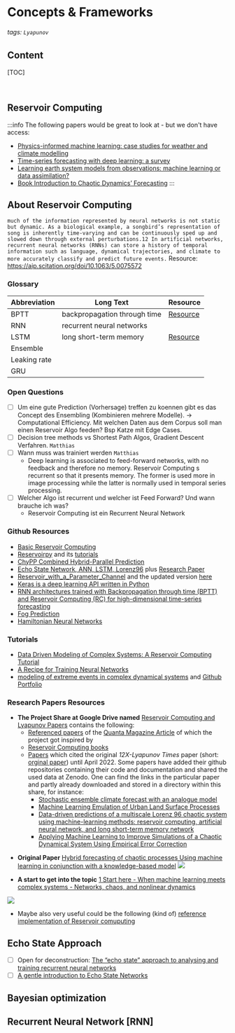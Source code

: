 # Concepts & Frameworks

###### tags: `Lyapunov`

## Content
[TOC]

&nbsp; 

## Reservoir Computing

:::info
The following papers would be great to look at - but we don't have access:
- [Physics-informed machine learning: case studies for weather and climate modelling](https://royalsocietypublishing.org/doi/epdf/10.1098/rsta.2020.0093)
- [Time-series forecasting with deep learning: a survey](https://royalsocietypublishing.org/doi/epdf/10.1098/rsta.2020.0209)
- [Learning earth system models from observations: machine learning or data assimilation?](https://royalsocietypublishing.org/doi/epdf/10.1098/rsta.2020.0089)
- [Book Introduction to Chaotic Dynamics’ Forecasting](https://link.springer.com/chapter/10.1007/978-3-030-94482-7_1)
:::

## About Reservoir Computing
`much of the information represented by neural networks is not static but dynamic. As a biological example, a songbird’s representation of song is inherently time-varying and can be continuously sped up and slowed down through external perturbations.12 In artificial networks, recurrent neural networks (RNNs) can store a history of temporal information such as language, dynamical trajectories, and climate to more accurately classify and predict future events.`
Resource: https://aip.scitation.org/doi/10.1063/5.0075572

### Glossary
| Abbreviation | Long Text | Resource |
| -------- | -------- | ------|
| BPTT    | backpropagation through time     | [Resource](https://www.sciencedirect.com/science/article/pii/S0959438818302009?via%3Dihub)|
| RNN    | recurrent neural networks    | |
| LSTM |long short-term memory|[Resource](https://doi.org/10.1162/neco.1997.9.8.1735)|
|Ensemble||
|Leaking rate||
|GRU||

### Open Questions
- [ ] Um eine gute Prediction (Vorhersage) treffen zu koennen gibt es das Concept des Ensembling (Kombinieren mehrere Modelle). -> Computational Efficiency. Mit welchen Daten aus dem Corpus soll man einen Reservoir Algo feeden? Bsp Katze mit Edge Cases. 
- [ ] Decision tree methods vs Shortest Path Algos, Gradient Descent Verfahren. `Matthias`
- [ ] Wann muss was trainiert werden `Matthias`
  *  Deep learning is associated to feed-forward networks, with no feedback and therefore no memory. Reservoir Computing s recurrent so that it presents memory. The former is used more in image processing while the latter is normally used in temporal series processing.
- [ ] Welcher Algo ist recurrent und welcher ist Feed Forward? Und wann brauche ich was?
  * Reservoir Computing ist ein Recurrent Neural Network


### Github Resources
- [Basic Reservoir Computing](https://github.com/japlatt/BasicReservoirComputing)
- [Reservoirpy](https://github.com/reservoirpy/reservoirpy) and its [tutorials](https://github.com/reservoirpy/reservoirpy/tree/master/tutorials)
- [ChyPP Combined Hybrid-Parallel Prediction](https://github.com/awikner/CHyPP)
- [Echo State Network, ANN, LSTM, Lorenz96](https://github.com/ashesh6810/RCESN_spatio_temporal) plus [Research Paper](https://npg.copernicus.org/articles/27/373/2020/npg-27-373-2020.pdf)
- [Reservoir_with_a_Parameter_Channel](https://github.com/lw-kong/Reservoir_with_a_Parameter_Channel_PRR2021) and the updated version [here](https://github.com/lw-kong/Reservoir_with_a_Parameter_Channel_JPC2021)
- [Keras is a deep learning API written in Python](https://github.com/keras-team/keras)
- [RNN architectures trained with Backpropagation through time (BPTT) and Reservoir Computing (RC) for high-dimensional time-series forecasting](https://github.com/pvlachas/RNN-RC-Chaos)
- [Fog Prediction](https://github.com/conrad-blucher-institute/FogNet)
- [Hamiltonian Neural Networks](https://github.com/ayushgarg31/HNN-Neurips20190)

### Tutorials
- [Data Driven Modeling of Complex Systems: A Reservoir Computing Tutorial](https://towardsdatascience.com/data-driven-modeling-of-complex-systems-8a96dc92abf9)
- [A Recipe for Training Neural Networks](http://karpathy.github.io/2019/04/25/recipe/)
- [ modeling of extreme events in complex dynamical systems](https://arxiv.org/pdf/1803.03365.pdf) and [Github Portfolio](https://github.com/zhong1wan/data-assisted)

### Research Papers Resources
- **The Project Share at Google Drive named** [Reservoir Computing and Lyapunov Papers](https://drive.google.com/drive/folders/1k8CK4sZdLH_wBURhgpL9KALrrVdhGjbQ?usp=sharing) contains the following:
  * [Referenced papers](https://drive.google.com/drive/folders/1TiNeHFyYzE4GM_c3pWGFj6iFEGDmh_1F?usp=sharing) of the [Quanta Magazine Article](https://www.quantamagazine.org/machine-learnings-amazing-ability-to-predict-chaos-20180418/) of which the project got inspired  by  
  * [Reservoir Computing books](https://drive.google.com/drive/folders/1KjsVNSTHzqYjPzX4l_9fDCL8IwwKsoJj?usp=sharing)
  * [Papers](https://drive.google.com/drive/folders/1sTSDBxfW_rJ-CRqvDRx-ehzndIQ6ORbK?usp=sharing) which cited the original *12X-Lyapunov Times* paper (short: [orginal paper](https://drive.google.com/open?id=1AkVMKwpyp6LLu3-jyaQMLp8KPVgKuEgb&authuser=matthias.frenzl%40gmail.com&usp=drive_fs)) until April 2022. 
Some papers have added their github repositories containing their code and documentation and shared the used data at Zenodo. One can find the links in the particular paper and partly already downloaded and stored in a directory within this share, for instance:   
    * [Stochastic ensemble climate forecast with an analogue model](https://drive.google.com/drive/folders/16vZgIEJMNFCo-7YqbwcsJLOJWpbqQaMk?usp=sharing)
    * [Machine Learning Emulation of Urban Land Surface Processes](https://drive.google.com/drive/folders/17-ZVWbmnbI99x7HqhLv3-q-La6O7uQA7?usp=sharing)
    * [Data-driven predictions of a multiscale Lorenz 96 chaotic system
using machine-learning methods: reservoir computing, artificial
neural network, and long short-term memory network](https://drive.google.com/drive/folders/176W3693wfgYKQqTRpxPB37W5aaHoPF3r?usp=sharing)
    * [Applying Machine Learning to Improve Simulations of a
Chaotic Dynamical System Using Empirical Error
Correction](https://drive.google.com/drive/folders/16YYqqmd_R7qVpN9ZROX3NqQ1KTl7mfR2?usp=sharing)
 * **Original Paper** [Hybrid forecasting of chaotic processes Using machine learning in conjunction with a knowledge-based model](https://drive.google.com/open?id=1AkVMKwpyp6LLu3-jyaQMLp8KPVgKuEgb&authuser=matthias.frenzl%40gmail.com&usp=drive_fs)
![](https://hackmd.io/_uploads/HJQN4ZHUq.png)

  * **A start to get into the topic** [1 Start here -  When machine learning meets complex systems - Networks, chaos, and nonlinear dynamics](https://drive.google.com/file/d/19GQTl6J7zLEYXzGBaBWzmbKZXHOhFDzp/view?usp=sharing)


![](https://hackmd.io/_uploads/B1HBH-S89.png)


* Maybe also very useful could be the following (kind of) [reference implementation of Reservoir comuputing](https://drive.google.com/drive/folders/16w-Ft6alYtYL0GJw59R6NJQfCnXngfCt?usp=sharing)

## Echo State Approach
- [ ]  Open for deconstruction: [The “echo state” approach to analysing and training recurrent neural networks](https://drive.google.com/file/d/1-2zf47O9JLtJ8zEUUQK-IQ2eXgbS-ZZ4/view?usp=sharing)
- [ ]  [A gentle introduction to Echo State Networks](https://towardsdatascience.com/gentle-introduction-to-echo-state-networks-af99e5373c68)
## Bayesian optimization

## Recurrent Neural Network [RNN]
